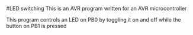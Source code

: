 #LED switching
This is an AVR program written for an AVR microcontroller

This program controls an LED on PB0 by toggling it on and off while the button on PB1 is pressed
